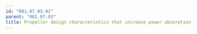 ```yaml
---
id: "081.07.03.01"
parent: "081.07.03"
title: Propeller design characteristics that increase power absorption
---
```

